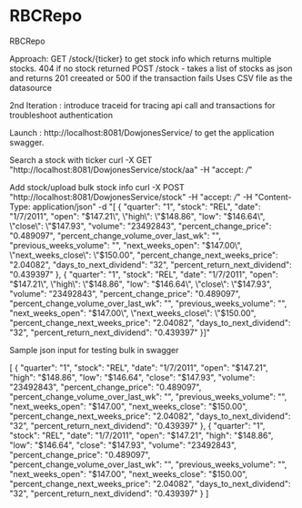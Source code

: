 # RBCRepo
RBCRepo

Approach:
GET /stock/{ticker} to get stock info which returns multiple stocks. 404 if no stock returned
POST /stock - takes a list of stocks as json and returns 201 creeated or 500 if the transaction fails
Uses CSV file as the datasource


2nd Iteration :
introduce traceid for tracing api call and transactions for troubleshoot
authentication


Launch :
http://localhost:8081/DowjonesService/ to get the application swagger.


Search a stock with ticker
curl -X GET "http://localhost:8081/DowjonesService/stock/aa" -H "accept: */*"


Add stock/upload bulk stock info
curl -X POST "http://localhost:8081/DowjonesService/stock" -H "accept: */*" -H "Content-Type: application/json" -d "[ { \"quarter\": \"1\", \"stock\": \"REL\", \"date\": \"1/7/2011\", \"open\": \"$147.21\", \"high\": \"$148.86\", \"low\": \"$146.64\", \"close\": \"$147.93\", \"volume\": \"23492843\", \"percent_change_price\": \"0.489097\", \"percent_change_volume_over_last_wk\": \"\", \"previous_weeks_volume\": \"\", \"next_weeks_open\": \"$147.00\", \"next_weeks_close\": \"$150.00\", \"percent_change_next_weeks_price\": \"2.04082\", \"days_to_next_dividend\": \"32\", \"percent_return_next_dividend\": \"0.439397\" }, { \"quarter\": \"1\", \"stock\": \"REL\", \"date\": \"1/7/2011\", \"open\": \"$147.21\", \"high\": \"$148.86\", \"low\": \"$146.64\", \"close\": \"$147.93\", \"volume\": \"23492843\", \"percent_change_price\": \"0.489097\", \"percent_change_volume_over_last_wk\": \"\", \"previous_weeks_volume\": \"\", \"next_weeks_open\": \"$147.00\", \"next_weeks_close\": \"$150.00\", \"percent_change_next_weeks_price\": \"2.04082\", \"days_to_next_dividend\": \"32\", \"percent_return_next_dividend\": \"0.439397\" }]"


Sample json input for testing bulk in swagger

[
  {
    "quarter": "1",
    "stock": "REL",
    "date": "1/7/2011",
    "open": "$147.21",
    "high": "$148.86",
    "low": "$146.64",
    "close": "$147.93",
    "volume": "23492843",
    "percent_change_price": "0.489097",
    "percent_change_volume_over_last_wk": "",
    "previous_weeks_volume": "",
    "next_weeks_open": "$147.00",
    "next_weeks_close": "$150.00",
    "percent_change_next_weeks_price": "2.04082",
    "days_to_next_dividend": "32",
    "percent_return_next_dividend": "0.439397"
  },
  {
    "quarter": "1",
    "stock": "REL",
    "date": "1/7/2011",
    "open": "$147.21",
    "high": "$148.86",
    "low": "$146.64",
    "close": "$147.93",
    "volume": "23492843",
    "percent_change_price": "0.489097",
    "percent_change_volume_over_last_wk": "",
    "previous_weeks_volume": "",
    "next_weeks_open": "$147.00",
    "next_weeks_close": "$150.00",
    "percent_change_next_weeks_price": "2.04082",
    "days_to_next_dividend": "32",
    "percent_return_next_dividend": "0.439397"
  }
]
